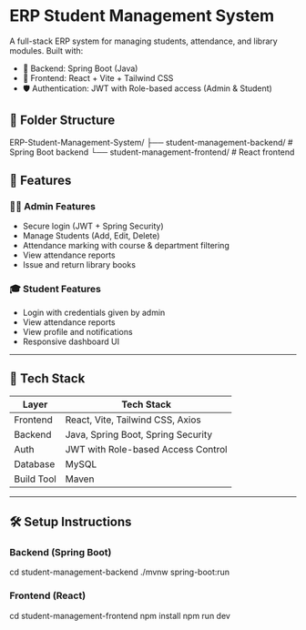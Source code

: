 # ERP Student Management System

A full-stack ERP system for managing students, attendance, and library modules. Built with:

- 🧠 Backend: Spring Boot (Java)
- 🎨 Frontend: React + Vite + Tailwind CSS
- 🛡️ Authentication: JWT with Role-based access (Admin & Student)

## 📁 Folder Structure

ERP-Student-Management-System/
├── student-management-backend/ # Spring Boot backend
└── student-management-frontend/ # React frontend

## 🚀 Features

### 👨‍🏫 Admin Features
- Secure login (JWT + Spring Security)
- Manage Students (Add, Edit, Delete)
- Attendance marking with course & department filtering
- View attendance reports
- Issue and return library books

### 🎓 Student Features
- Login with credentials given by admin
- View attendance reports
- View profile and notifications
- Responsive dashboard UI

---

## 🔧 Tech Stack

| Layer       | Tech Stack                          |
|-------------|-------------------------------------|
| Frontend    | React, Vite, Tailwind CSS, Axios    |
| Backend     | Java, Spring Boot, Spring Security  |
| Auth        | JWT with Role-based Access Control  |
| Database    | MySQL                               |
| Build Tool  | Maven                               |

---

## 🛠️ Setup Instructions

### Backend (Spring Boot)

cd student-management-backend
./mvnw spring-boot:run

### Frontend (React)

cd student-management-frontend
npm install
npm run dev

